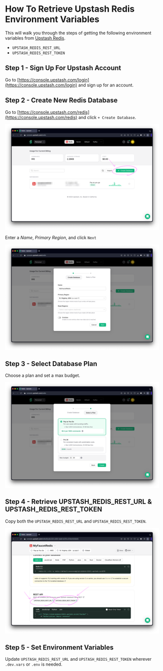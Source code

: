 # How To Retrieve Upstash Redis Environment Variables

This will walk you through the steps of getting the following environment variables from [Upstash Redis](https://console.upstash.com/redis).

- `UPSTASH_REDIS_REST_URL`
- `UPSTASH_REDIS_REST_TOKEN`

## Step 1 - Sign Up For Upstash Account

Go to [https://console.upstash.com/login](https://console.upstash.com/login) and sign up for an account.

## Step 2 - Create New Redis Database

Go to [https://console.upstash.com/redis](https://console.upstash.com/redis) and click `+ Create Database`.

![Upstash Redis Create Database](./UPSTASH_REDIS_CREATE_DATABASE.png)

Enter a _Name_, _Primary Region_, and click `Next`

![Upstash Redis New Database Settings](./UPSTASH_REDIS_NEW_DATABASE_SETTINGS.png)

## Step 3 - Select Database Plan

Choose a plan and set a max budget.

![Upstash Redis New Database Plan](./UPSTASH_REDIS_NEW_DATABASE_PLAN.png)

## Step 4 - Retrieve UPSTASH_REDIS_REST_URL & UPSTASH_REDIS_REST_TOKEN

Copy both the `UPSTASH_REDIS_REST_URL` and `UPSTASH_REDIS_REST_TOKEN`.

![Upstash Redis REST URL and REST TOKEN](./UPSTASH_REDIS_REST_URL_REST_TOKEN.png)

## Step 5 - Set Environment Variables

Update `UPSTASH_REDIS_REST_URL` and `UPSTASH_REDIS_REST_TOKEN` wherever `.dev.vars` or `.env` is needed.
